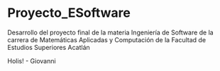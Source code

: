 # Proyecto_ESoftware
Desarrollo del proyecto final de la materia Ingeniería de Software de la carrera de Matemáticas Aplicadas y Computación de la Facultad de Estudios Superiores Acatlán

Holis! - Giovanni

